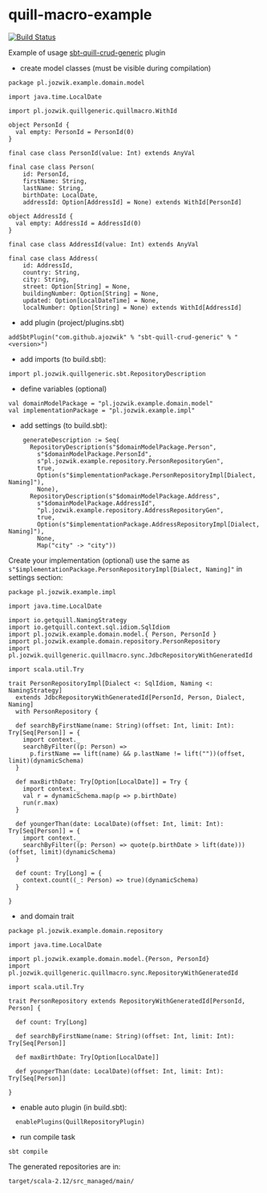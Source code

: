 # quill-macro-example

[![Build Status](https://travis-ci.org/ajozwik/quill-macro-example.svg?branch=master)](https://travis-ci.org/ajozwik/quill-macro-example)

Example of usage [sbt-quill-crud-generic](https://github.com/ajozwik/sbt-quill-crud-generic) plugin

- create model classes (must be visible during compilation)

```
package pl.jozwik.example.domain.model

import java.time.LocalDate

import pl.jozwik.quillgeneric.quillmacro.WithId

object PersonId {
  val empty: PersonId = PersonId(0)
}

final case class PersonId(value: Int) extends AnyVal

final case class Person(
    id: PersonId,
    firstName: String,
    lastName: String,
    birthDate: LocalDate,
    addressId: Option[AddressId] = None) extends WithId[PersonId]

object AddressId {
  val empty: AddressId = AddressId(0)
}

final case class AddressId(value: Int) extends AnyVal

final case class Address(
    id: AddressId,
    country: String,
    city: String,
    street: Option[String] = None,
    buildingNumber: Option[String] = None,
    updated: Option[LocalDateTime] = None,
    localNumber: Option[String] = None) extends WithId[AddressId]

```

- add plugin (project/plugins.sbt)
```
addSbtPlugin("com.github.ajozwik" % "sbt-quill-crud-generic" % "<version>")
```

- add imports (to build.sbt):
```
import pl.jozwik.quillgeneric.sbt.RepositoryDescription
```
- define variables (optional)
```
val domainModelPackage = "pl.jozwik.example.domain.model"
val implementationPackage = "pl.jozwik.example.impl"
```

- add settings (to build.sbt):
```
    generateDescription := Seq(
      RepositoryDescription(s"$domainModelPackage.Person",
        s"$domainModelPackage.PersonId",
        s"pl.jozwik.example.repository.PersonRepositoryGen",
        true,
        Option(s"$implementationPackage.PersonRepositoryImpl[Dialect, Naming]"),
        None),
      RepositoryDescription(s"$domainModelPackage.Address",
        s"$domainModelPackage.AddressId",
        "pl.jozwik.example.repository.AddressRepositoryGen",
        true,
        Option(s"$implementationPackage.AddressRepositoryImpl[Dialect, Naming]"),
        None,
        Map("city" -> "city"))
```

Create your implementation (optional) use the same as `s"$implementationPackage.PersonRepositoryImpl[Dialect, Naming]"` in settings section:

```
package pl.jozwik.example.impl

import java.time.LocalDate

import io.getquill.NamingStrategy
import io.getquill.context.sql.idiom.SqlIdiom
import pl.jozwik.example.domain.model.{ Person, PersonId }
import pl.jozwik.example.domain.repository.PersonRepository
import pl.jozwik.quillgeneric.quillmacro.sync.JdbcRepositoryWithGeneratedId

import scala.util.Try

trait PersonRepositoryImpl[Dialect <: SqlIdiom, Naming <: NamingStrategy]
  extends JdbcRepositoryWithGeneratedId[PersonId, Person, Dialect, Naming]
  with PersonRepository {

  def searchByFirstName(name: String)(offset: Int, limit: Int): Try[Seq[Person]] = {
    import context._
    searchByFilter((p: Person) =>
      p.firstName == lift(name) && p.lastName != lift(""))(offset, limit)(dynamicSchema)
  }

  def maxBirthDate: Try[Option[LocalDate]] = Try {
    import context._
    val r = dynamicSchema.map(p => p.birthDate)
    run(r.max)
  }

  def youngerThan(date: LocalDate)(offset: Int, limit: Int): Try[Seq[Person]] = {
    import context._
    searchByFilter((p: Person) => quote(p.birthDate > lift(date)))(offset, limit)(dynamicSchema)
  }

  def count: Try[Long] = {
    context.count((_: Person) => true)(dynamicSchema)
  }

}
```

- and domain trait 

```
package pl.jozwik.example.domain.repository

import java.time.LocalDate

import pl.jozwik.example.domain.model.{Person, PersonId}
import pl.jozwik.quillgeneric.quillmacro.sync.RepositoryWithGeneratedId

import scala.util.Try

trait PersonRepository extends RepositoryWithGeneratedId[PersonId, Person] {

  def count: Try[Long]

  def searchByFirstName(name: String)(offset: Int, limit: Int): Try[Seq[Person]]

  def maxBirthDate: Try[Option[LocalDate]]

  def youngerThan(date: LocalDate)(offset: Int, limit: Int): Try[Seq[Person]]

}
```

- enable auto plugin (in build.sbt):

```
  enablePlugins(QuillRepositoryPlugin)
```

- run compile task

```
sbt compile
```

The generated repositories are in:
```
target/scala-2.12/src_managed/main/
```


